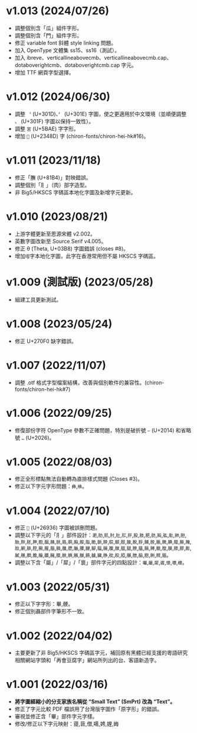 v1.013 (2024/07/26)
====
- 調整個別含「瓜」組件字形。
- 調整個別含「門」組件字形。
- 修正 variable font 斜體 style linking 問題。
- 加入 OpenType 文體集 ss15、ss16（測試）。
- 加入 ibreve、verticallineabovecmb、verticallineabovecmb.cap、dotaboverightcmb、dotaboverightcmb.cap 字元。
- 增加 TTF 網頁字型選擇。

v1.012 (2024/06/30)
====
- 調整 `〝` (U+301D)、`〞` (U+301E) 字圖，使之更適用於中文環境（並順便調整 `〟` (U+301F) 字圖以保持一致性）。
- 調整 `宮` (U+5BAE) 字字形。
- 增加 `𣒍` (U+2348D) 字 (chiron-fonts/chiron-hei-hk#16)。

v1.011 (2023/11/18)
====
- 修正「膴 (U+81B4)」對映錯誤。
- 調整個別「⺼」（肉）部字造型。
- 非 Big5/HKSCS 字碼區本地化字圖及新增字元更新。

v1.010 (2023/08/21) 
====
- 上游字體更新至思源宋體 v2.002。
- 英數字圖改新至 Source Serif v4.005。
- 修正 θ (Theta, U+03B8) 字圖錯誤 (closes #8)。
- 增加`㗩`字本地化字圖，此字在香港常用但不屬 HKSCS 字碼區。

v1.009 (測試版) (2023/05/28) 
====
- 組建工具更新測試。

v1.008 (2023/05/24)
====
- 修正 U+270F0 缺字錯誤。

v1.007 (2022/11/07)
====
- 調整 .otf 格式字型檔案結構，改善與個別軟件的兼容性。(chiron-fonts/chiron-hei-hk#7)
  
v1.006 (2022/09/25)
====
- 修復部份字符 OpenType 參數不正確問題，特別是破折號 `—` (U+2014) 和省略號 `…` (U+2026)。

v1.005 (2022/08/03)
====
- 修正全形標點無法自動轉為直排樣式問題 (Closes #3)。 
- 修正以下字元字形問題：`彝`,`㰘`。

v1.004 (2022/07/10)
====
- 修正 `𦤶` (U+26936) 字圖被誤刪問題。 
- 調整以下字元的「⺼」部件設計：`淝`,`肋`,`肌`,`肘`,`肚`,`肛`,`肝`,`股`,`肢`,`肥`,`肪`,`肫`,`肱`,`肶`,`肺`,`胆`,`胎`,`胖`,`胚`,`胛`,`胞`,`胭`,`胰`,`胱`,`胳`,`胴`,`胸`,`胺`,`脂`,`脆`,`脈`,`脖`,`脘`,`脚`,`脛`,`脧`,`脫`,`脬`,`脯`,`脱`,`脹`,`脾`,`腆`,`腊`,`腋`,`腌`,`腍`,`腑`,`腓`,`腔`,`腕`,`腥`,`腦`,`腩`,`腫`,`腮`,`腯`,`腰`,`腱`,`腳`,`腷`,`腸`,`腹`,`腺`,`腽`,`腿`,`膀`,`膃`,`膈`,`膊`,`膍`,`膛`,`膜`,`膝`,`膠`,`膨`,`膩`,`膳`,`膶`,`膽`,`膾`,`膿`,`臃`,`臆`,`臉`,`臍`,`臏`,`臘`,`臙`,`臚`,`臟`,`㬹`,`䏙`,`胶`,`𦜖`,`𦟌`,`膪`,`脇`,`脗`,`脷`,`腭`,`腼`。
- 調整以下含「屬」/「犀」/「褱」部件字元的四點設計：`囑`,`屬`,`犀`,`遲`,`懷`,`壞`,`櫰`。
 
v1.003 (2022/05/31)
====
- 修正以下字字形：畢,骾。
- 修正個別聶部件字筆形不一致。

v1.002 (2022/04/02)
====
- 主要更新了非 Big5/HKSCS 字碼區字元，補回原有黑體已經支援的粵語研究相關網站字頭和「再會豆腐字」網站所列出的台、客語新造字。

v1.001 (2022/03/16)
====
- **將字圖經縮小的分支家族名稱從 “Small Text” (SmPrt) 改為 “Text”。**
- 修正了字元比較 PDF 檔誤用了台灣版字圖作「原字形」的錯誤。
- 審視並修正含「畢」部件字元字樣。
- 修改/修正以下字元映射：䔶,䔻,僧,嚆,娉,娌,娒